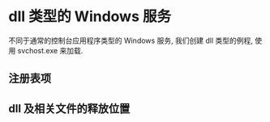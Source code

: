 # dll 类型的 Windows 服务

不同于通常的控制台应用程序类型的 Windows 服务, 我们创建 dll 类型的例程, 使用 svchost.exe 来加载.

## 注册表项

## dll 及相关文件的释放位置
